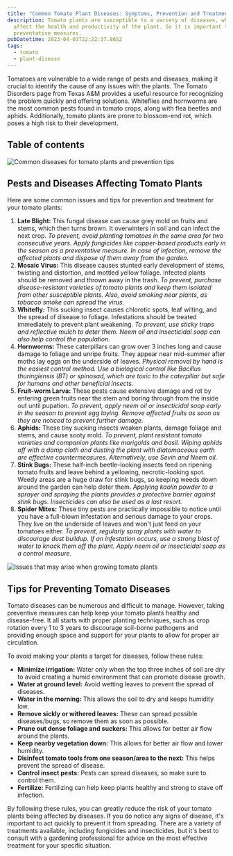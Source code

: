 ```yaml
---
title: "Common Tomato Plant Diseases: Symptoms, Prevention and Treatment Tips"
description: Tomato plants are susceptible to a variety of diseases, which can
  affect the health and productivity of the plant. So it is important to take
  preventative measures.
pubDatetime: 2023-04-03T22:22:37.865Z
tags:
  - tomato
  - plant-disease
---
```

Tomatoes are vulnerable to a wide range of pests and diseases, making it crucial to identify the cause of any issues with the plants. The Tomato Disorders page from Texas A&M provides a useful resource for recognizing the problem quickly and offering solutions. Whiteflies and hornworms are the most common pests found in tomato crops, along with flea beetles and aphids. Additionally, tomato plants are prone to blossom-end rot, which poses a high risk to their development.

## Table of contents

![Common diseases for tomato plants and prevention tips](/images/uploads/growing-tomato-indoors-1-.jpg "Common diseases for tomato plants and prevention tips")

## Pests and Diseases Affecting Tomato Plants

Here are some common issues and tips for prevention and treatment for your tomato plants:

1. **Late Blight:** This fungal disease can cause grey mold on fruits and stems, which then turns brown. It overwinters in soil and can infect the next crop. *To prevent, avoid planting tomatoes in the same area for two consecutive years. Apply fungicides like copper-based products early in the season as a preventative measure. In case of infection, remove the affected plants and dispose of them away from the garden.*
2. **Mosaic Virus:** This disease causes stunted early development of stems, twisting and distortion, and mottled yellow foliage. Infected plants should be removed and thrown away in the trash. *To prevent, purchase disease-resistant varieties of tomato plants and keep them isolated from other susceptible plants. Also, avoid smoking near plants, as tobacco smoke can spread the virus.*
3. **Whitefly:** This sucking insect causes chlorotic spots, leaf wilting, and the spread of disease to foliage. Infestations should be treated immediately to prevent plant weakening. *To prevent, use sticky traps and reflective mulch to deter them. Neem oil and insecticidal soap can also help control the population.*
4. **Hornworms:** These caterpillars can grow over 3 inches long and cause damage to foliage and unripe fruits. They appear near mid-summer after moths lay eggs on the underside of leaves. *Physical removal by hand is the easiest control method. Use a biological control like Bacillus thuringiensis (BT) or spinosad, which are toxic to the caterpillar but safe for humans and other beneficial insects.*
5. **Fruit-worm Larva:** These pests cause extensive damage and rot by entering green fruits near the stem and boring through from the inside out until pupation. *To prevent, apply neem oil or insecticidal soap early in the season to prevent egg laying. Remove affected fruits as soon as they are noticed to prevent further damage.*
6. **Aphids:** These tiny sucking insects weaken plants, damage foliage and stems, and cause sooty mold. *To prevent, plant resistant tomato varieties and companion plants like marigolds and basil. Wiping aphids off with a damp cloth and dusting the plant with diatomaceous earth are effective countermeasures. Alternatively, use Sevin and Neem oil.*
7. **Stink Bugs:** These half-inch beetle-looking insects feed on ripening tomato fruits and leave behind a yellowing, necrotic-looking spot. Weedy areas are a huge draw for stink bugs, so keeping weeds down around the garden can help deter them. *Applying kaolin powder to a sprayer and spraying the plants provides a protective barrier against stink bugs. Insecticides can also be used as a last resort.*
8. **Spider Mites:** These tiny pests are practically impossible to notice until you have a full-blown infestation and serious damage to your crops. They live on the underside of leaves and won't just feed on your tomatoes either. *To prevent, regularly spray plants with water to discourage dust buildup. If an infestation occurs, use a strong blast of water to knock them off the plant. Apply neem oil or insecticidal soap as a control measure.*

![Issues that may arise when growing tomato plants](/images/uploads/tomato-issues-1-.jpg "Issues that may arise when growing tomato plants")

## T﻿ips for Preventing Tomato Diseases

Tomato diseases can be numerous and difficult to manage. However, taking preventive measures can help keep your tomato plants healthy and disease-free. It all starts with proper planting techniques, such as crop rotation every 1 to 3 years to discourage soil-borne pathogens and providing enough space and support for your plants to allow for proper air circulation.

To avoid making your plants a target for diseases, follow these rules:

* **Minimize irrigation:** Water only when the top three inches of soil are dry to avoid creating a humid environment that can promote disease growth.
* **Water at ground level:** Avoid wetting leaves to prevent the spread of diseases.
* **Water in the morning:** This allows the soil to dry and keeps humidity low.
* **Remove sickly or withered leaves:** These can spread possible diseases/bugs, so remove them as soon as possible.
* **Prune out dense foliage and suckers:** This allows for better air flow around the plants.
* **Keep nearby vegetation down:** This allows for better air flow and lower humidity.
* **Disinfect tomato tools from one season/area to the next:** This helps prevent the spread of disease.
* **Control insect pests:** Pests can spread diseases, so make sure to control them.
* **Fertilize:** Fertilizing can help keep plants healthy and strong to stave off infection.

By following these rules, you can greatly reduce the risk of your tomato plants being affected by diseases. If you do notice any signs of disease, it's important to act quickly to prevent it from spreading. There are a variety of treatments available, including fungicides and insecticides, but it's best to consult with a gardening professional for advice on the most effective treatment for your specific situation.